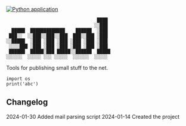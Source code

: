 [![Python application](https://github.com/diggydev/smol/actions/workflows/python-app.yml/badge.svg)](https://github.com/diggydev/smol/actions/workflows/python-app.yml)

```
                                  ████ 
                                 ░░███ 
  █████  █████████████    ██████  ░███ 
 ███░░  ░░███░░███░░███  ███░░███ ░███ 
░░█████  ░███ ░███ ░███ ░███ ░███ ░███ 
 ░░░░███ ░███ ░███ ░███ ░███ ░███ ░███ 
 ██████  █████░███ █████░░██████  █████
░░░░░░  ░░░░░ ░░░ ░░░░░  ░░░░░░  ░░░░░ 
```

Tools for publishing small stuff to the net.

```python{test_file=abc.txt}
import os
print('abc')
```

## Changelog

2024-01-30 Added mail parsing script
2024-01-14 Created the project
